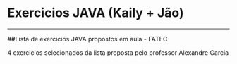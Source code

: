 # Exercicios JAVA (Kaily + Jão)
---
##Lista de exercicios JAVA propostos em aula - FATEC

4 exercicios selecionados da lista proposta pelo professor Alexandre Garcia

